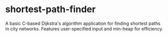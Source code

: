 # shortest-path-finder
A basic C-based Dijkstra's algorithm application for finding shortest paths in city networks. Features user-specified input and min-heap for efficiency.
